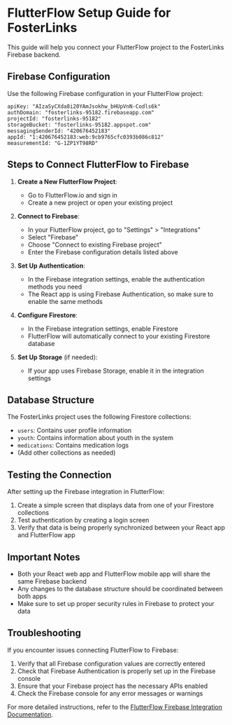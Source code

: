 # FlutterFlow Setup Guide for FosterLinks

This guide will help you connect your FlutterFlow project to the FosterLinks Firebase backend.

## Firebase Configuration

Use the following Firebase configuration in your FlutterFlow project:

```
apiKey: "AIzaSyCXda8i20YAmJsokhw_bHUpVnN-Codls6k"
authDomain: "fosterlinks-95182.firebaseapp.com"
projectId: "fosterlinks-95182"
storageBucket: "fosterlinks-95182.appspot.com"
messagingSenderId: "420676452183"
appId: "1:420676452183:web:9cb9765cfc0393b086c812"
measurementId: "G-1ZP1YT98RD"
```

## Steps to Connect FlutterFlow to Firebase

1. **Create a New FlutterFlow Project**:
   - Go to FlutterFlow.io and sign in
   - Create a new project or open your existing project

2. **Connect to Firebase**:
   - In your FlutterFlow project, go to "Settings" > "Integrations"
   - Select "Firebase"
   - Choose "Connect to existing Firebase project"
   - Enter the Firebase configuration details listed above

3. **Set Up Authentication**:
   - In the Firebase integration settings, enable the authentication methods you need
   - The React app is using Firebase Authentication, so make sure to enable the same methods

4. **Configure Firestore**:
   - In the Firebase integration settings, enable Firestore
   - FlutterFlow will automatically connect to your existing Firestore database

5. **Set Up Storage** (if needed):
   - If your app uses Firebase Storage, enable it in the integration settings

## Database Structure

The FosterLinks project uses the following Firestore collections:

- `users`: Contains user profile information
- `youth`: Contains information about youth in the system
- `medications`: Contains medication logs
- (Add other collections as needed)

## Testing the Connection

After setting up the Firebase integration in FlutterFlow:

1. Create a simple screen that displays data from one of your Firestore collections
2. Test authentication by creating a login screen
3. Verify that data is being properly synchronized between your React app and FlutterFlow app

## Important Notes

- Both your React web app and FlutterFlow mobile app will share the same Firebase backend
- Any changes to the database structure should be coordinated between both apps
- Make sure to set up proper security rules in Firebase to protect your data

## Troubleshooting

If you encounter issues connecting FlutterFlow to Firebase:

1. Verify that all Firebase configuration values are correctly entered
2. Check that Firebase Authentication is properly set up in the Firebase console
3. Ensure that your Firebase project has the necessary APIs enabled
4. Check the Firebase console for any error messages or warnings

For more detailed instructions, refer to the [FlutterFlow Firebase Integration Documentation](https://docs.flutterflow.io/data-and-backend/firebase).